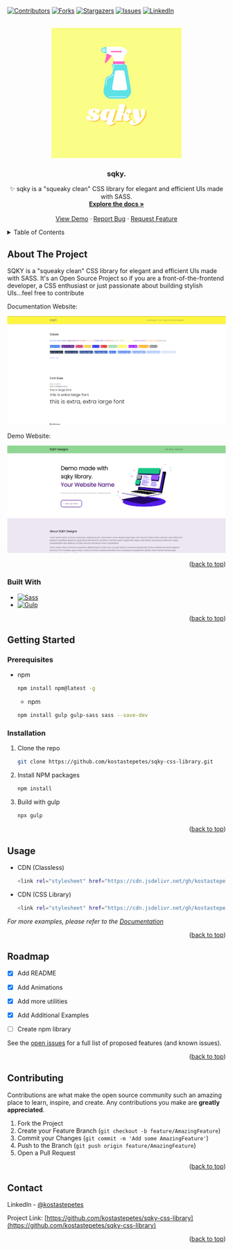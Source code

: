 [![Contributors][contributors-shield]][contributors-url]
[![Forks][forks-shield]][forks-url]
[![Stargazers][stars-shield]][stars-url]
[![Issues][issues-shield]][issues-url]
[![LinkedIn][linkedin-shield]][linkedin-url]

<!-- PROJECT LOGO -->
<br />
<div align="center">
  <a href="https://github.com/kostastepetes/sqky-css-library">
    <img src="./example/img/logo.png" alt="Logo" width="300" height="300">
  </a>

  <h3 align="center">sqky.</h3>

  <p align="center">
    ✨ sqky is a "squeaky clean" CSS library for elegant and efficient UIs made with SASS.
    <br />
    <a href="https://github.com/kostastepetes/sqky-css-library"><strong>Explore the docs »</strong></a>
    <br />
    <br />
    <a href="https://github.com/kostastepetes/sqky-css-library/blob/main/homepage.html">View Demo</a>
    ·
    <a href="https://github.com/kostastepetes/sqky-css-library/issues">Report Bug</a>
    ·
    <a href="https://github.com/kostastepetes/sqky-css-library/issues">Request Feature</a>
  </p>
</div>



<!-- TABLE OF CONTENTS -->
<details>
  <summary>Table of Contents</summary>
  <ol>
    <li>
      <a href="#about-the-project">About The Project</a>
      <ul>
        <li><a href="#built-with">Built With</a></li>
      </ul>
    </li>
    <li>
      <a href="#getting-started">Getting Started</a>
      <ul>
        <li><a href="#prerequisites">Prerequisites</a></li>
        <li><a href="#installation">Installation</a></li>
      </ul>
    </li>
    <li><a href="#usage">Usage</a></li>
    <li><a href="#roadmap">Roadmap</a></li>
    <li><a href="#contributing">Contributing</a></li>
    <li><a href="#contact">Contact</a></li>
  </ol>
</details>



<!-- ABOUT THE PROJECT -->
## About The Project

SQKY is a "squeaky clean" CSS library for elegant and efficient UIs made with SASS. It's an Open Source Project so if you are a front-of-the-frontend developer, a CSS enthusiast or just passionate about building stylish UIs...feel free to contribute

Documentation Website: 

[![Product Name Screen Shot][product-screenshot]](https://github.com/kostastepetes/sqky-css-library/blob/main/index.html)

Demo Website: 

[![Product Name Screen Shot][product-screenshot2]](https://github.com/kostastepetes/sqky-css-library/blob/main/homepage.html)

<p align="right">(<a href="#readme-top">back to top</a>)</p>



### Built With


* [![Sass][Sass]][Sass-url]
* [![Gulp][Gulp]][Gulp-url]

<p align="right">(<a href="#readme-top">back to top</a>)</p>



<!-- GETTING STARTED -->
## Getting Started

### Prerequisites


* npm
  ```sh
  npm install npm@latest -g
  ```
  
  * npm
  ```sh
  npm install gulp gulp-sass sass --save-dev
  ```
  

### Installation

1. Clone the repo
   ```sh
   git clone https://github.com/kostastepetes/sqky-css-library.git
   ```
2. Install NPM packages
   ```sh
   npm install
   ```
3. Build with gulp
   ```sh
   npx gulp
   ```

<p align="right">(<a href="#readme-top">back to top</a>)</p>



<!-- USAGE EXAMPLES -->
## Usage

* CDN (Classless)
  ```sh
  <link rel="stylesheet" href="https://cdn.jsdelivr.net/gh/kostastepetes/sqky-css-library/classless/sqky-classless.min.css">
  ```

* CDN (CSS Library)
  ```sh
  <link rel="stylesheet" href="https://cdn.jsdelivr.net/gh/kostastepetes/sqky-css-library/css/index.css">
  ```

_For more examples, please refer to the [Documentation](https://github.com/kostastepetes/sqky-css-library)_

<p align="right">(<a href="#readme-top">back to top</a>)</p>



<!-- ROADMAP -->
## Roadmap

- [x] Add README
- [x] Add Animations
- [x] Add more utilities
- [x] Add Additional Examples
- [ ] Create npm library


See the [open issues](https://github.com/kostastepetes/sqky-css-library/issues) for a full list of proposed features (and known issues).

<p align="right">(<a href="#readme-top">back to top</a>)</p>



<!-- CONTRIBUTING -->
## Contributing

Contributions are what make the open source community such an amazing place to learn, inspire, and create. Any contributions you make are **greatly appreciated**.

1. Fork the Project
2. Create your Feature Branch (`git checkout -b feature/AmazingFeature`)
3. Commit your Changes (`git commit -m 'Add some AmazingFeature'`)
4. Push to the Branch (`git push origin feature/AmazingFeature`)
5. Open a Pull Request

<p align="right">(<a href="#readme-top">back to top</a>)</p>



<!-- CONTACT -->
## Contact

LinkedIn - [@kostastepetes](https://www.linkedin.com/in/kostas-tepetes) 

Project Link: [https://github.com/kostastepetes/sqky-css-library](https://github.com/kostastepetes/sqky-css-library)

<p align="right">(<a href="#readme-top">back to top</a>)</p>




<!-- MARKDOWN LINKS & IMAGES -->
<!-- https://www.markdownguide.org/basic-syntax/#reference-style-links -->
[contributors-shield]: https://img.shields.io/github/contributors/kostastepetes/sqky-css-library.svg?style=for-the-badge
[contributors-url]: https://github.com/kostastepetes/sqky-css-library/graphs/contributors
[forks-shield]: https://img.shields.io/github/forks/kostastepetes/sqky-css-library.svg?style=for-the-badge
[forks-url]: https://github.com/kostastepetes/sqky-css-library/network/members
[stars-shield]: https://img.shields.io/github/stars/kostastepetes/sqky-css-library.svg?style=for-the-badge
[stars-url]: https://github.com/kostastepetes/sqky-css-library/stargazers
[issues-shield]: https://img.shields.io/github/issues/kostastepetes/sqky-css-library.svg?style=for-the-badge
[issues-url]: https://github.com/kostastepetes/sqky-css-library/issues
[linkedin-shield]: https://img.shields.io/badge/-LinkedIn-black.svg?style=for-the-badge&logo=linkedin&colorB=555
[linkedin-url]: https://www.linkedin.com/in/kostas-tepetes
[product-screenshot]: ./example/img/screenshot_docs.png
[product-screenshot2]: ./example/img/screenshot_demo.png
[Sass]: https://img.shields.io/badge/SASS-hotpink.svg?style=for-the-badge&logo=SASS&logoColor=white
[Sass-url]: https://sass-lang.com/
[Gulp]: https://img.shields.io/badge/GULP-%23CF4647.svg?style=for-the-badge&logo=gulp&logoColor=white
[Gulp-url]: https://gulpjs.com/
